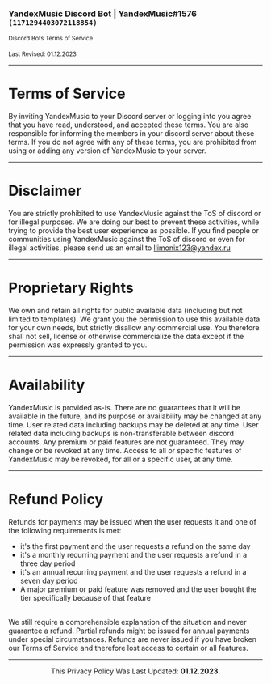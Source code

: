 <h3>YandexMusic Discord Bot | YandexMusic#1576 <code>(1171294403072118854)</code></h3>
<sup>Discord Bots Terms of Service</sup> <br /> <br />
<sup>Last Revised: 01.12.2023</sup>

___
# Terms of Service
By inviting YandexMusic to your Discord server or logging into you agree that you have read, understood, and accepted these terms. You are also responsible for informing the members in your discord server about these terms. If you do not agree with any of these terms, you are prohibited from using or adding any version of YandexMusic to your server.
<hr>

# Disclaimer
You are strictly prohibited to use YandexMusic against the ToS of discord or for illegal purposes. We are doing our best to prevent these activities, while trying to provide the best user experience as possible. If you find people or communities using YandexMusic against the ToS of discord or even for illegal activities, please send us an email to llimonix123@yandex.ru
<hr>

# Proprietary Rights
We own and retain all rights for public available data (including but not limited to templates). We grant you the permission to use this available data for your own needs, but strictly disallow any commercial use. You therefore shall not sell, license or otherwise commercialize the data except if the permission was expressly granted to you.
<hr>

# Availability
YandexMusic is provided as-is. There are no guarantees that it will be available in the future, and its purpose or availability may be changed at any time.
User related data including backups may be deleted at any time.
User related data including backups is non-transferable between discord accounts.
Any premium or paid features are not guaranteed. They may change or be revoked at any time.
Access to all or specific features of YandexMusic may be revoked, for all or a specific user, at any time.
<hr>

# Refund Policy
Refunds for payments may be issued when the user requests it and one of the following requirements is met:
<br>
* it's the first payment and the user requests a refund on the same day
* it's a monthly recurring payment and the user requests a refund in a three day period
* it's an annual recurring payment and the user requests a refund in a seven day period
* A major premium or paid feature was removed and the user bought the tier specifically because of that feature
<br>
We still require a comprehensible explanation of the situation and never guarantee a refund. Partial refunds might be issued for annual payments under special circumstances. Refunds are never issued if you have broken our Terms of Service and therefore lost access to certain or all features.
<br>
<hr>
<p align="center">
  This Privacy Policy Was Last Updated: 
  <b>01.12.2023</b>.
</p>
